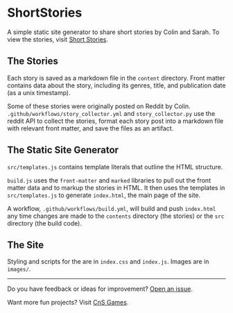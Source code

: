 # ShortStories

A simple static site generator to share short stories by Colin and Sarah. To view the stories, visit [Short Stories](https://skedwards88.github.io/ShortStories/).

## The Stories

Each story is saved as a markdown file in the `content` directory. Front matter contains data about the story, including its genres, title, and publication date (as a unix timestamp).

Some of these stories were originally posted on Reddit by Colin. `.github/workflows/story_collector.yml` and `story_collector.py` use the reddit API to collect the stories, format each story post into a markdown file with relevant front matter, and save the files as an artifact.

## The Static Site Generator

`src/templates.js` contains template literals that outline the HTML structure.

`build.js` uses the `front-matter` and `marked` libraries to pull out the front matter data and to markup the stories in HTML. It then uses the templates in `src/templates.js` to generate `index.html`, the main page of the site.

A workflow, `.github/workflows/build.yml`, will build and push `index.html` any time changes are made to the `contents` directory (the stories) or the `src` directory (the build code).

## The Site

Styling and scripts for the are in `index.css` and `index.js`. Images are in `images/`.

---

Do you have feedback or ideas for improvement? [Open an issue](https://github.com/skedwards88/ShortStories/issues/new).

Want more fun projects? Visit [CnS Games](https://skedwards88.github.io/portfolio/).
